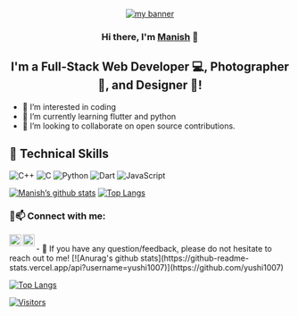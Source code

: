 <p align="center">
  <a href="https://https:/samash471841.blogspot.com/" target="_blank" rel="noreferrer"><img src="https://user-images.githubusercontent.com/58516376/151564805-bb9bdb81-e6d1-4680-b60e-de85df79d18c.png" alt="my banner"></a>
</p>
<h3 align="center">
Hi there, I'm <a href="" target="_blank" rel="noreferrer">Manish</a> 👋
</h3>

<h2 align="center">
I'm a Full-Stack Web Developer 💻, Photographer 📸, and Designer 🎨!
</h2> 

- 👀 I’m interested in coding
- 🌱 I’m currently learning flutter and python
- 💞️ I’m looking to collaborate on open source contributions.


## 💼 Technical Skills
![C++](https://img.shields.io/badge/c++-%2300599C.svg?style=for-the-badge&logo=c%2B%2B&logoColor=white) ![C](https://img.shields.io/badge/c-%2300599C.svg?style=for-the-badge&logo=c&logoColor=white) ![Python](https://img.shields.io/badge/python-3670A0?style=for-the-badge&logo=python&logoColor=ffdd54) ![Dart](https://img.shields.io/badge/dart-%230175C2.svg?style=for-the-badge&logo=dart&logoColor=white) ![JavaScript](https://img.shields.io/badge/javascript-%23323330.svg?style=for-the-badge&logo=javascript&logoColor=%23F7DF1E)

[![Manish’s github stats](https://github-readme-stats.vercel.app/api?username=ms471841&show_icons=true&theme=radical)](https://github.com/ms471841)
[![Top Langs](https://github-readme-stats.vercel.app/api/top-langs/?username=ms471841&layout=compact)](https://github.com/ms471841/github-readme-stats)


### 🤝📫 Connect with me:

<a href="https://www.linkedin.com/in/manish-saini-989240169/"><img align="left" src="https://raw.githubusercontent.com/yushi1007/yushi1007/main/images/linkedin.svg" alt="void programmer | LinkedIn" width="21px"/></a>
<a href="https://instagram.com/void.programmer.0"><img align="left" src="https://raw.githubusercontent.com/yushi1007/yushi1007/main/images/instagram.svg" alt="void programmer | Instagram" width="21px"/></a>

</br>
- 💬 If you have any question/feedback, please do not hesitate to reach out to me!
<!---
i don't know is a ✨ special ✨ repository because its `README.md` (this file) appears on your GitHub profile.
You can click the Preview link to take a look at your changes.
--->
[![Anurag's github stats](https://github-readme-stats.vercel.app/api?username=yushi1007)](https://github.com/yushi1007)

[![Top Langs](https://github-readme-stats.vercel.app/api/top-langs/?username=yushi1007&layout=compact)](https://github.com/yushi1007)

[![Visitors](https://visitor-badge.glitch.me/badge?page_id=yushi1007.yushi1007)](https://www.yushi.dev/)
